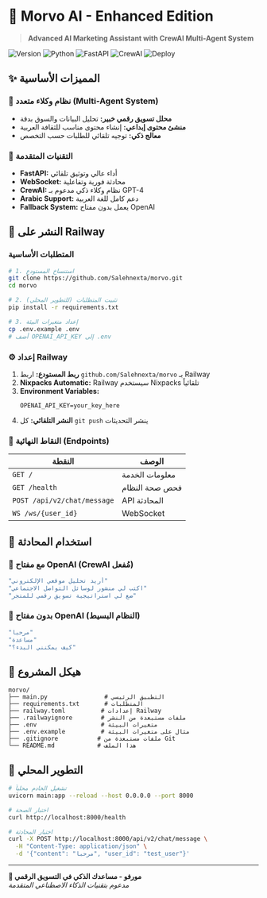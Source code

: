 # 🤖 Morvo AI - Enhanced Edition

> **Advanced AI Marketing Assistant with CrewAI Multi-Agent System**

![Version](https://img.shields.io/badge/version-4.0.0-blue.svg)
![Python](https://img.shields.io/badge/python-3.8+-green.svg)
![FastAPI](https://img.shields.io/badge/FastAPI-0.104.1-teal.svg)
![CrewAI](https://img.shields.io/badge/CrewAI-0.74.0-orange.svg)
![Deploy](https://img.shields.io/badge/deploy-Railway-purple.svg)

## ✨ **المميزات الأساسية**

### 🎯 **نظام وكلاء متعدد (Multi-Agent System)**
- **محلل تسويق رقمي خبير:** تحليل البيانات والسوق بدقة
- **منشئ محتوى إبداعي:** إنشاء محتوى مناسب للثقافة العربية  
- **معالج ذكي:** توجيه تلقائي للطلبات حسب التخصص

### 🔧 **التقنيات المتقدمة**
- **FastAPI:** أداء عالي وتوثيق تلقائي
- **WebSocket:** محادثة فورية وتفاعلية
- **CrewAI:** نظام وكلاء ذكي مدعوم بـ GPT-4
- **Arabic Support:** دعم كامل للغة العربية
- **Fallback System:** يعمل بدون مفتاح OpenAI

## 🚀 **النشر على Railway**

### المتطلبات الأساسية
```bash
# 1. استنساخ المستودع
git clone https://github.com/Salehnexta/morvo.git
cd morvo

# 2. تثبيت المتطلبات (للتطوير المحلي)
pip install -r requirements.txt

# 3. إعداد متغيرات البيئة
cp .env.example .env
# أضف OPENAI_API_KEY إلى .env
```

### ⚙️ **إعداد Railway**
1. **ربط المستودع:** اربط `github.com/Salehnexta/morvo` بـ Railway
2. **Nixpacks Automatic:** Railway سيستخدم Nixpacks تلقائياً
3. **Environment Variables:**
   ```
   OPENAI_API_KEY=your_key_here
   ```
4. **النشر التلقائي:** كل `git push` ينشر التحديثات

### 🔗 **النقاط النهائية (Endpoints)**

| النقطة | الوصف |
|--------|--------|
| `GET /` | معلومات الخدمة |
| `GET /health` | فحص صحة النظام |
| `POST /api/v2/chat/message` | API المحادثة |
| `WS /ws/{user_id}` | WebSocket |

## 💬 **استخدام المحادثة**

### 🔹 **مع مفتاح OpenAI (CrewAI مُفعل)**
```bash
"أريد تحليل موقعي الإلكتروني"
"اكتب لي منشور لوسائل التواصل الاجتماعي"
"ضع لي استراتيجية تسويق رقمي للمتجر"
```

### 🔹 **بدون مفتاح OpenAI (النظام البسيط)**
```bash
"مرحبا"
"مساعدة"
"كيف يمكنني البدء؟"
```

## 📁 **هيكل المشروع**

```
morvo/
├── main.py                # التطبيق الرئيسي
├── requirements.txt       # المتطلبات
├── railway.toml          # إعدادات Railway
├── .railwayignore        # ملفات مستبعدة من النشر
├── .env                  # متغيرات البيئة
├── .env.example          # مثال على متغيرات البيئة
├── .gitignore           # ملفات مستبعدة من Git
└── README.md            # هذا الملف
```

## 🔧 **التطوير المحلي**

```bash
# تشغيل الخادم محلياً
uvicorn main:app --reload --host 0.0.0.0 --port 8000

# اختبار الصحة
curl http://localhost:8000/health

# اختبار المحادثة
curl -X POST http://localhost:8000/api/v2/chat/message \
  -H "Content-Type: application/json" \
  -d '{"content": "مرحبا", "user_id": "test_user"}'
```

---

**🚀 مورفو - مساعدك الذكي في التسويق الرقمي**  
*مدعوم بتقنيات الذكاء الاصطناعي المتقدمة*
